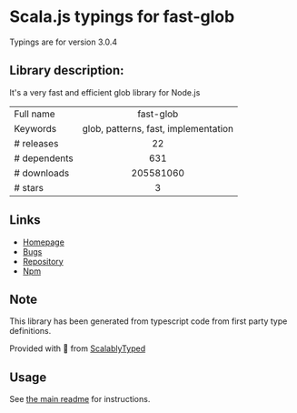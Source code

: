 
# Scala.js typings for fast-glob

Typings are for version 3.0.4

## Library description:
It's a very fast and efficient glob library for Node.js

|                    |                 |
| ------------------ | :-------------: |
| Full name          | fast-glob |
| Keywords           | glob, patterns, fast, implementation |
| # releases         | 22 |
| # dependents       | 631 |
| # downloads        | 205581060 |
| # stars            | 3 |

## Links
- [Homepage](https://github.com/mrmlnc/fast-glob#readme)
- [Bugs](https://github.com/mrmlnc/fast-glob/issues)
- [Repository](https://github.com/mrmlnc/fast-glob)
- [Npm](https://www.npmjs.com/package/fast-glob)
    


## Note
This library has been generated from typescript code from first party type definitions.

Provided with :purple_heart: from [ScalablyTyped](https://github.com/oyvindberg/ScalablyTyped)

## Usage
See [the main readme](../../readme.md) for instructions.


